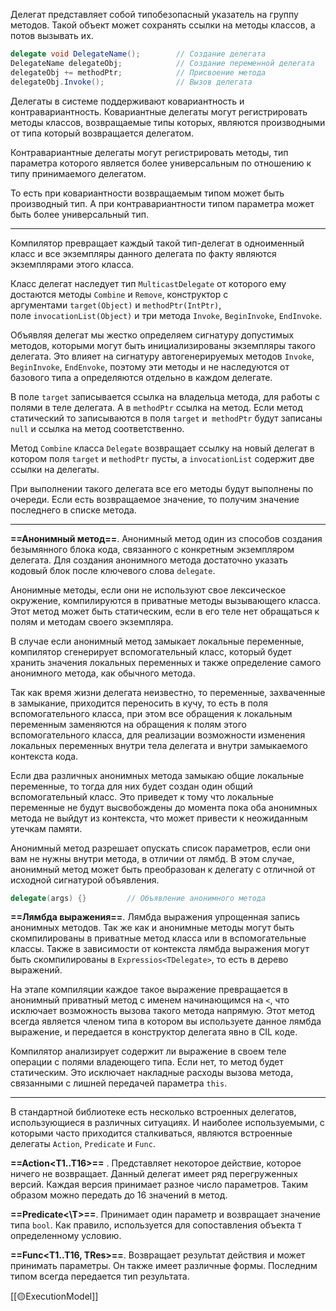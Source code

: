 Делегат представляет собой типобезопасный указатель на группу методов. Такой объект может сохранять ссылки на методы классов, а потов вызывать их.

```c#
delegate void DelegateName();        // Создание делегата
DelegateName delegateObj;            // Создание переменной делегата
delegateObj += methodPtr;            // Присвоение метода
delegateObj.Invoke();                // Вызов делегата   
```

Делегаты в системе поддерживают ковариантность и контравариантность. Ковариантные делегаты могут регистрировать методы классов, возвращаемые типы которых, являются производными от типа который возвращается делегатом.

Контравариантные делегаты могут регистрировать методы, тип параметра которого является более универсальным по отношению к типу принимаемого делегатом.

То есть при ковариантности возвращаемым типом может быть производный тип.
А при контравариантности типом параметра может быть более универсальный тип.

---

Компилятор превращает каждый такой тип-делегат в одноименный класс и все экземпляры данного делегата по факту являются экземплярами этого класса.

Класс делегат наследует тип `MulticastDelegate` от которого ему достаются методы `Combine` и `Remove`, конструктор с аргументами `target(Object)` и `methodPtr(IntPtr)`, поле `invocationList(Object)` и три метода `Invoke`, `BeginInvoke`, `EndInvoke`.

Объявляя делегат мы жестко определяем сигнатуру допустимых методов, которыми могут быть инициализированы экземпляры такого делегата. Это влияет на сигнатуру автогенерируемых методов `Invoke`, `BeginInvoke`, `EndEnvoke`, поэтому эти методы и не наследуются от базового типа а определяются отдельно в каждом делегате.

В поле `target` записывается ссылка на владельца метода, для работы с полями в теле делегата. А в `methodPtr` ссылка на метод. Если метод статический то записываются в поля `target` и` methodPtr` будут записаны `null` и ссылка на метод соответственно.

Метод `Combine` класса `Delegate` возвращает ссылку на новый делегат в котором поля `target` и `methodPtr` пусты, а `invocationList` содержит две ссылки на делегаты. 
  
При выполнении такого делегата все его методы будут выполнены по очереди. Если есть возвращаемое значение, то получим значение последнего в списке метода.

---

**==Анонимный метод==**. Анонимный метод один из способов создания безымянного блока кода, связанного с конкретным экземпляром делегата. Для создания анонимного метода достаточно указать кодовый блок после ключевого слова `delegate`.

Анонимные методы, если они не используют свое лексическое окружение, компилируются в приватные методы вызывающего класса. Этот метод может быть статическим, если в его теле нет обращаться к полям и методам своего экземпляра.

В случае если анонимный метод замыкает локальные переменные, компилятор сгенерирует вспомогательный класс, который будет хранить значения локальных переменных и также определение самого анонимного метода, как обычного метода. 

Так как время жизни делегата неизвестно, то переменные, захваченные в замыкание, приходится переносить в кучу, то есть в поля вспомогательного класса, при этом все обращения к локальным переменным заменяются на обращения к полям этого вспомогательного класса, для реализации возможности изменения локальных переменных внутри тела делегата и внутри замыкаемого контекста кода.

Если два различных анонимных метода замыкаю общие локальные переменные, то тогда для них будет создан один общий вспомогательный класс. Это приведет к тому что локальные переменные не будут высвобождены до момента пока оба анонимных метода не выйдут из контекста, что может привести к неожиданным утечкам памяти. 

Анонимный метод разрешает опускать список параметров, если они вам не нужны внутри метода, в отличии от лямбд. В этом случае, анонимный метод может быть преобразован к делегату с отличной от исходной сигнатурой объявления.

```c#
delegate(args) {}         // Объявление анонимного метода
```

**==Лямбда выражения==**. Лямбда выражения упрощенная запись анонимных методов. Так же как и анонимные методы могут быть скомпилированы в приватные метод класса или в вспомогательные классы. Также в зависимости от контекста лямбда выражения могут быть скомпилированы в `Expressios<TDelegate>`, то есть в дерево выражений.

На этапе компиляции каждое такое выражение превращается в анонимный приватный метод с именем начинающимся на `<`, что исключает возможность вызова такого метода напрямую. Этот метод всегда является членом типа в котором вы используете данное лямбда выражение, и передается в конструктор делегата явно в CIL коде.

Компилятор анализирует содержит ли выражение в своем теле операции с  полями владеющего типа. Если нет, то метод будет статическим. Это исключает накладные расходы вызова метода, связанными с лишней передачей параметра `this`.

---

В стандартной библиотеке есть несколько встроенных делегатов, использующиеся в различных ситуациях. И наиболее используемыми, с которыми часто приходится сталкиваться, являются встроенные делегаты `Action`, `Predicate` и `Func`.

**==Action<T1..T16>==** . Представляет некоторое действие, которое ничего не возвращает. Данный делегат имеет ряд перегруженных версий. Каждая версия принимает разное число параметров. Таким образом можно передать до 16 значений в метод.

**==Predicate<\T>==**.  Принимает один параметр и возвращает значение типа `bool`. Как правило, используется для сопоставления объекта `T` определенному условию.

**==Func<T1..T16, TRes>==**. Возвращает результат действия и может принимать параметры. Он также имеет различные формы. Последним типом всегда передается тип результата.

[[🟡ExecutionModel]]









